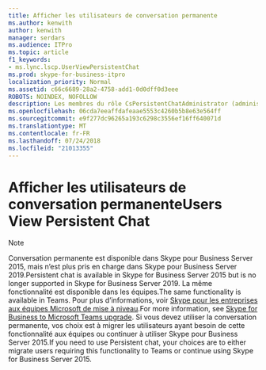 ```yaml
---
title: Afficher les utilisateurs de conversation permanente
ms.author: kenwith
author: kenwith
manager: serdars
ms.audience: ITPro
ms.topic: article
f1_keywords:
- ms.lync.lscp.UserViewPersistentChat
ms.prod: skype-for-business-itpro
localization_priority: Normal
ms.assetid: c66c6689-28a2-4758-add1-0d0dff0d3eee
ROBOTS: NOINDEX, NOFOLLOW
description: Les membres du rôle CsPersistentChatAdministrator (administrateurs de conversation permanente) peuvent accorder des droits de gestionnaire de salle de conversation et des autorisations à d’autres utilisateurs et à eux-mêmes.
ms.openlocfilehash: 06cda7eeaffdafeaae5553c4260b5b8e63e564ff
ms.sourcegitcommit: e9f277dc96265a193c6298c3556ef16ff640071d
ms.translationtype: MT
ms.contentlocale: fr-FR
ms.lasthandoff: 07/24/2018
ms.locfileid: "21013355"
---
```

# <a name="users-view-persistent-chat"></a><span data-ttu-id="13bdb-103">Afficher les utilisateurs de conversation permanente</span><span class="sxs-lookup"><span data-stu-id="13bdb-103">Users View Persistent Chat</span></span>

> [!NOTE] 
> <span data-ttu-id="13bdb-104">Conversation permanente est disponible dans Skype pour Business Server 2015, mais n’est plus pris en charge dans Skype pour Business Server 2019.</span><span class="sxs-lookup"><span data-stu-id="13bdb-104">Persistent chat is available in Skype for Business Server 2015 but is no longer supported in Skype for Business Server 2019.</span></span> <span data-ttu-id="13bdb-105">La même fonctionnalité est disponible dans les équipes.</span><span class="sxs-lookup"><span data-stu-id="13bdb-105">The same functionality is available in Teams.</span></span> <span data-ttu-id="13bdb-106">Pour plus d’informations, voir [Skype pour les entreprises aux équipes Microsoft de mise à niveau](https://docs.microsoft.com/MicrosoftTeams/journey-skypeforbusiness-teams).</span><span class="sxs-lookup"><span data-stu-id="13bdb-106">For more information, see [Skype for Business to Microsoft Teams upgrade](https://docs.microsoft.com/MicrosoftTeams/journey-skypeforbusiness-teams).</span></span> <span data-ttu-id="13bdb-107">Si vous devez utiliser la conversation permanente, vos choix est à migrer les utilisateurs ayant besoin de cette fonctionnalité aux équipes ou continuer à utiliser Skype pour Business Server 2015.</span><span class="sxs-lookup"><span data-stu-id="13bdb-107">If you need to use Persistent chat, your choices are to either migrate users requiring this functionality to Teams or continue using Skype for Business Server 2015.</span></span>